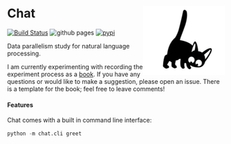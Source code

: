 <h1>Chat<img src='https://github.com/yngtodd/chat/blob/master/img/jiji_smol.png' align='right' width='190' height='160'></h1>


[![Build Status](https://travis-ci.com/yngtodd/chat.svg?branch=master)](https://travis-ci.com/yngtodd/chat)
![github pages](https://github.com/yngtodd/chat/workflows/github%20pages/badge.svg)
[![pypi](https://img.shields.io/pypi/v/le_chat.svg)](https://pypi.python.org/pypi/le_chat)


Data parallelism study for natural language processing.

I am currently experimenting with recording the experiment process as a 
[book](https://yngtodd.github.io/chat/). If you have any questions or would like to make a
suggestion, please open an issue. There is a template for the book; feel free
to leave comments!


#### Features

Chat comes with a built in command line interface:

```python
python -m chat.cli greet
```
